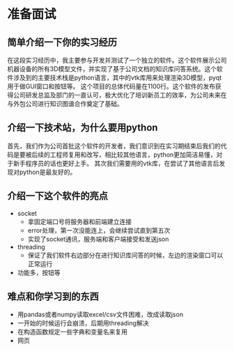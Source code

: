 # 准备面试

## 简单介绍一下你的实习经历

在这段实习经历中，我主要参与开发并测试了一个独立的软件。这个软件展示公司机器设备的所有3D模型文件，并实现了基于公司文档的知识库问答系统。这个软件涉及到的主要技术栈是python语言，其中的vtk库用来处理渲染3D模型，pyqt用于做GUI窗口和按钮等。
这个项目的总体代码量在1100行。这个软件的发布获得公司研发总监及部门的一直认可，极大优化了培训新员工的效率，为公司未来在与外包公司进行知识图谱合作奠定了基础。

## 介绍一下技术站，为什么要用python

首先，我们作为公司首批这个软件的开发者，我们意识到在实习期结束后我们的代码是要被后续的工程师复用和改写，相比较其他语言，python更加简洁易懂，对于新手程序员的话也更好上手。
其次我们需要用的vtk库，在尝试了其他语言后发现对python是最友好的。

## 介绍一下这个软件的亮点

- socket
  - 拿固定端口号将服务器和前端建立连接
  - error处理，第一次没能连上，会继续尝试直到第五次
  - 实现了socket通讯，服务端和客户端接受和发送json
- threading
  - 保证了我们软件右边部分在进行知识库问答的时候，左边的渲染窗口可以正常运行
- 功能多，按钮等

## 难点和你学习到的东西

- 用pandas或者numpy读取excel/csv文件困难，改成读取json
- 一开始的时候运行会崩溃，后期用threading解决
- 在构造函数规定一些字典和变量名来复用
- 网页